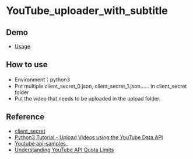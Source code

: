 # YouTube_uploader_with_subtitle
## Demo
* [Usage](https://youtu.be/tQhnm6lCdGU?si=DpdP1KxgF3I4P17h)
## How to use
* Environment：python3
* Put multiple client_secret_0.json, client_secret_1.json...... in client_secret folder
* Put the video that needs to be uploaded in the upload folder.
## Reference
* [client_secret](https://developers.google.com/api-client-library/dotnet/guide/aaa_client_secrets)
* [Python3 Tutorial - Upload Videos using the YouTube Data API](https://youtu.be/eq-mjehACe4?si=jg11rcC1EKT6V6M6)
* [Youtube api-samples](https://github.com/youtube/api-samples/blob/master/python/captions.py)_
* [Understanding YouTube API Quota Limits](https://github.com/ThioJoe/YT-Spammer-Purge/wiki/Understanding-YouTube-API-Quota-Limits)
